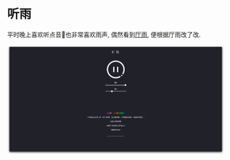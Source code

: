 # 听雨
平时晚上喜欢听点音💊也非常喜欢雨声, 偶然看到[厅雨](http://rain.xxoojoke.com), 便根据厅雨改了改.
<p align="center"><img src="./demo.jpg"></p>


